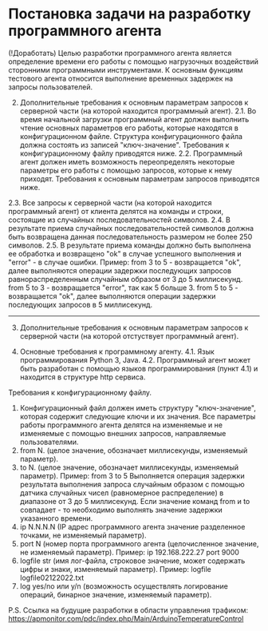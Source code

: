 # Постановка задачи на разработку программного агента


(!Доработать)
Целью разработки программного агента является определение времени его работы с помощью нагрузочных воздействий сторонними программными инструментами.
К основным функциям тестового агента относится выполнение временных задержек на запросы пользователей.

2. Дополнительные требования к основным параметрам запросов к серверной части (на которой находится программный агент).
2.1. Во время начальной загрузки программный агент должен выполнить чтение основных параметров его работы, которые находятся в конфигурационном файле. Структура конфигурационного файла должна состоять из записей "ключ-значение". Требования к конфигурационному файлу приводятся ниже.
2.2. Программный агент должен иметь возможность переопределять некоторые параметры его работы с помощью запросов, которые к нему приходят. Требования к основным параметрам запросов приводятся ниже.

2.3. Все запросы к серверной части (на которой находится программный агент) от клиента делятся на команды и строки, состоящие из случайных последовательностей символов.
2.4. В результате приема случайных последовательностей символов должна быть возвращена данная последовательность размером не более 250 символов.
2.5. В результате приема команды должно быть выполнена ее обработка и возвращено "ok" в случае успешного выполнения и "error" - в случае ошибки.
Пример:
from 3 to 5 - возвращается "ok", далее выполняются операции задержки последующих запросов равнораспределенным случайным образом от 3 до 5 миллисекунд.
from 5 to 3 - возвращается "error", так как 5 больше 3.
from 5 to 5 - возвращается "ok", далее выполняются операции задержки последующих запросов в 5 миллисекунд.



--------------

3. Дополнительные требования к основным параметрам запросов к серверной части (на которой отстуствует программный агент).


4. Основные требования к программному агенту.
4.1. Язык программирования Python 3, Java.
4.2. Программный агент может быть разработан с помощью языков программирования (пункт 4.1) и находится в структуре http сервиса.
 
Требования к конфигурационному файлу.
1. Конфигурационный файл должен иметь структуру "ключ-значение", которая содержит следующие ключи и их значения. Все параметры работы программного агента делятся на изменяемые и не изменяемые с помощью внешних запросов, направляемые пользователями.
2. from N. (целое значение, обозначает миллисекунды, изменяемый параметр).
3. to N. (целое значение, обозначает миллисекунды, изменяемый параметр).
Пример:
from 3
to 5
Выполняется операция задержки результата выполнения запроса случайным образом с помощью датчика случайных чисел (равномерное распределение) в диапазоне от 3 до 5 миллисекунд.
Если значение команд from и to совпадает - то необходимо выполнять значение задержки указанного времени.
4. ip N.N.N.N (IP адрес программного агента значение разделенное точками, не изменяемый параметр).
5. port N (номер порта программного агента (целочисленное значение, не изменяемый параметр).
Пример:
ip 192.168.222.27
port 9000
6. logfile str (имя лог-файла, строковое значение, может содержать цифры и знаки, изменяемый параметр).
Пример:
logfile logfile02122022.txt
7. log yes/no или y/n (возможность осуществлять логирование операций, бинарное значение, изменяемый параметр).



P.S. Ссылка на будущие разработки в области управления трафиком:
https://apmonitor.com/pdc/index.php/Main/ArduinoTemperatureControl

